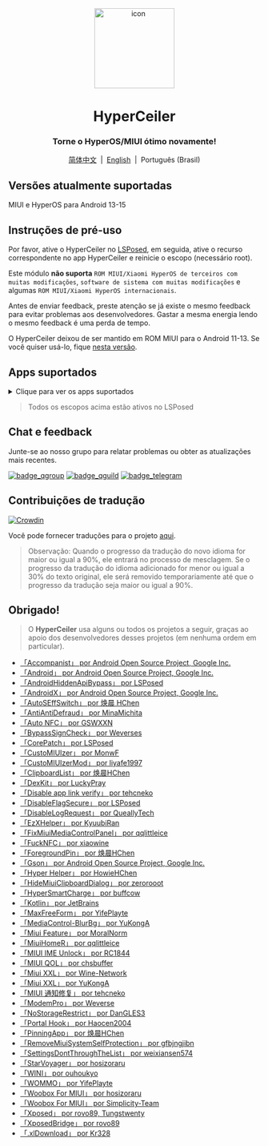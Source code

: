 <div align="center">

<img src="/imgs/icon.png" width="160" height="160" style="display: block; margin: 0 auto;" alt="icon">

# HyperCeiler

### Torne o HyperOS/MIUI ótimo novamente!

[简体中文](/README.md)&nbsp;&nbsp;|&nbsp;&nbsp;[English](/README_en-US.md)&nbsp;&nbsp;|&nbsp;&nbsp;Português (Brasil)

</div>

## Versões atualmente suportadas

MIUI e HyperOS para Android 13-15

## Instruções de pré-uso

Por favor, ative o HyperCeiler no [LSPosed](https://github.com/LSPosed/LSPosed/releases), em seguida, ative o recurso correspondente no app HyperCeiler e reinicie o escopo (necessário root).

Este módulo <b>não suporta</b> `ROM MIUI/Xiaomi HyperOS de terceiros com muitas modificações`, `software de sistema com muitas modificações` e algumas `ROM MIUI/Xiaomi HyperOS internacionais`.

Antes de enviar feedback, preste atenção se já existe o mesmo feedback para evitar problemas aos desenvolvedores. Gastar a mesma energia lendo o mesmo feedback é uma perda de tempo.

O HyperCeiler deixou de ser mantido em ROM MIUI para o Android 11-13. Se você quiser usá-lo, fique [nesta versão](https://github.com/ReChronoRain/Cemiuiler/releases/tag/1.3.130).

## Apps suportados

<details>
    <summary>Clique para ver os apps suportados</summary>

| Nome do app                                    | Nome do pacote                     |
|:-----------------------------------------------|:-----------------------------------|
| Framework do Sistema                           | system                             |
| UI do Sistema                                  | com.android.systemui               |
| Launcher do sistema                            | com.miui.home                      |
| Atualizações                                   | com.android.updater                |
| Joyose                                         | com.xiaomi.joyose                  |
| Configurações Mi                               | com.xiaomi.misettings              |
| Segurança                                      | com.miui.securitycenter            |
| Notas                                          | com.miui.notes                     |
| Plano de fundo Mi                              | com.miui.miwallpaper               |
| Taplus                                         | com.miui.contentextension          |
| Barragem                                       | com.xiaomi.barrage                 |
| Ui de chamadas                                 | com.android.incallui               |
| Serviços do smartphone                         | com.android.phone                  |
| Bateria e desempenho                           | com.miui.powerkeeper               |
| Mensagens                                      | com.android.mms                    |
| Captura de tela                                | com.miui.screenshot                |
| Calendário                                     | com.android.calendar               |
| Navegador                                      | com.android.browser                |
| Rueban (MTB)                                   | com.xiaomi.mtb                     |
| Gravador de Tela                               | com.miui.screenrecorder            |
| Permissões                                     | com.lbe.security.miui              |
| Configurações                                  | com.android.settings               |
| Sogou Keyboard for MIUI                        | com.sohu.inputmethod.sogou.xiaomi  |
| Clima                                          | com.miui.weather2                  |
| Serviços de interconectividade                 | com.milink.service                 |
| Armazenamento externo                          | com.android.externalstorage        |
| Tela ambiente e editor da Tela de bloqueio     | com.miui.aod                       |
| Arquivos                                       | com.android.fileexplorer           |
| Plugin de serviço de sistema                   | com.miui.securityadd               |
| Downloads                                      | com.android.providers.downloads.ui |
| Downloads                                      | com.android.providers.downloads    |
| Galeria                                        | com.miui.gallery                   |
| Mi Canvas                                      | com.miui.creation                  |
| Compartilhamento Mi                            | com.miui.mishare.connectivity      |
| Editor da Galeria                              | com.miui.mediaeditor               |
| MiCloud                                        | com.miui.cloudservice              |
| Smart Cards                                    | com.miui.tsmclient                 |
| iFlytek IME for MIUI                           | com.iflytek.inputmethod.miui       |
| Instalador de pacotes                          | com.miui.packageinstaller          |
| GetApps                                        | com.xiaomi.market                  |
| Assistente                                     | com.miui.personalassistant         |
| Temas                                          | com.android.thememanager           |
| Componentes de segurança do sistema            | com.miui.guardprovider             |
| Câmera                                         | com.android.camera                 |
| Mi AI Translate                                | com.xiaomi.aiasst.vision           |
| Scanner                                        | com.xiaomi.scanner                 |
| Mi AI                                          | com.miui.voiceassist               |
| Serviço NFC                                    | com.android.nfc                    |
| Fones de ouvido                                | com.miui.misound                   |
| Backup                                         | com.miui.backup                    |
| Mi Mover                                       | com.miui.huanji                    |
| MiTrustService                                 | com.xiaomi.trustservice            |

</details>

> Todos os escopos acima estão ativos no LSPosed

## Chat e feedback

Junte-se ao nosso grupo para relatar problemas ou obter as atualizações mais recentes.

[![badge_qgroup]][qgroup_url]
[![badge_qguild]][qguild_url]
[![badge_telegram]][telegram_url]

## Contribuições de tradução

[![Crowdin](https://badges.crowdin.net/cemiuiler/localized.svg)](https://crowdin.com/project/cemiuiler)

Você pode fornecer traduções para o projeto [aqui](https://crwd.in/cemiuiler).

> Observação: Quando o progresso da tradução do novo idioma for maior ou igual a 90%, ele entrará no processo de mesclagem. Se o progresso da tradução do idioma adicionado for menor ou igual a 30% do texto original, ele será removido temporariamente até que o progresso da tradução seja maior ou igual a 90%.

## Obrigado!

> O <b>HyperCeiler</b> usa alguns ou todos os projetos a seguir, graças ao apoio dos desenvolvedores desses projetos (em nenhuma ordem em particular).

- [「Accompanist」 por Android Open Source Project, Google Inc.](https://google.github.io/accompanist)
- [「Android」 por Android Open Source Project, Google Inc.](https://source.android.google.cn/license)
- [「AndroidHiddenApiBypass」 por LSPosed](https://github.com/LSPosed/AndroidHiddenApiBypass)
- [「AndroidX」 por Android Open Source Project, Google Inc.](https://github.com/androidx/androidx)
- [「AutoSEffSwitch」 por 焕晨 HChen](https://github.com/HChenX/AutoSEffSwitch)
- [「AntiAntiDefraud」 por MinaMichita](https://github.com/MinaMichita/AntiAntiDefraud)
- [「Auto NFC」 por GSWXXN](https://github.com/GSWXXN/AutoNFC)
- [「BypassSignCheck」 por Weverses](https://github.com/Weverses/BypassSignCheck)
- [「CorePatch」 por LSPosed](https://github.com/LSPosed/CorePatch)
- [「CustoMIUIzer」 por MonwF](https://github.com/MonwF/customiuizer)
- [「CustoMIUIzerMod」 por liyafe1997](https://github.com/liyafe1997/CustoMIUIzerMod)
- [「ClipboardList」 por 焕晨HChen](https://github.com/HChenX/ClipboardList)
- [「DexKit」 por LuckyPray](https://github.com/LuckyPray/DexKit)
- [「Disable app link verify」 por tehcneko](https://github.com/Xposed-Modules-Repo/io.github.tehcneko.applinkverify)
- [「DisableFlagSecure」 por LSPosed](https://github.com/LSPosed/DisableFlagSecure)
- [「DisableLogRequest」 por QueallyTech](https://github.com/QueallyTech/DisableLogRequest)
- [「EzXHelper」 por KyuubiRan](https://github.com/KyuubiRan/EzXHelper)
- [「FixMiuiMediaControlPanel」 por qqlittleice](https://github.com/qqlittleice/FixMiuiMediaControlPanel)
- [「FuckNFC」 por xiaowine](https://github.com/xiaowine/FuckNFC)
- [「ForegroundPin」 por 焕晨HChen](https://github.com/HChenX/ForegroundPin)
- [「Gson」 por Android Open Source Project, Google Inc.](https://github.com/google/gson)
- [「Hyper Helper」 por HowieHChen](https://github.com/HowieHChen/XiaomiHelper)
- [「HideMiuiClipboardDialog」 por zerorooot](https://github.com/zerorooot/HideMiuiClipboardDialog)
- [「HyperSmartCharge」 por buffcow](https://github.com/buffcow/HyperSmartCharge)
- [「Kotlin」 por JetBrains](https://github.com/JetBrains/kotlin)
- [「MaxFreeForm」 por YifePlayte](https://github.com/YifePlayte/MaxFreeForm)
- [「MediaControl-BlurBg」 por YuKongA](https://github.com/YuKongA/MediaControl-BlurBg)
- [「Miui Feature」 por MoralNorm](https://github.com/moralnorm/miui_feature)
- [「MiuiHomeR」 por qqlittleice](https://github.com/qqlittleice/MiuiHome_R)
- [「MIUI IME Unlock」 por RC1844](https://github.com/RC1844/MIUI_IME_Unlock)
- [「MIUI QOL」 por chsbuffer](https://github.com/chsbuffer/MIUIQOL)
- [「Miui XXL」 por Wine-Network](https://github.com/Wine-Network/Miui_XXL)
- [「Miui XXL」 por YuKongA](https://github.com/YuKongA/Miui_XXL)
- [「MIUI 通知修复」 por tehcneko](https://github.com/Xposed-Modules-Repo/io.github.tehcneko.miuinotificationfix)
- [「ModemPro」 por Weverse](https://github.com/Weverses/ModemPro)
- [「NoStorageRestrict」 por DanGLES3](https://github.com/Xposed-Modules-Repo/com.github.dan.nostoragerestrict)
- [「Portal Hook」 por Haocen2004](https://github.com/Haocen2004/PortalHook)
- [「PinningApp」 por 焕晨HChen](https://github.com/HChenX/PinningApp)
- [「RemoveMiuiSystemSelfProtection」 por gfbjngjibn](https://github.com/gfbjngjibn/RemoveMiuiSystemSelfProtection)
- [「SettingsDontThroughTheList」 por weixiansen574](https://github.com/weixiansen574/settingsdontthroughthelist)
- [「StarVoyager」 por hosizoraru](https://github.com/hosizoraru/StarVoyager)
- [「WINI」 por ouhoukyo](https://github.com/ouhoukyo/WINI)
- [「WOMMO」 por YifePlayte](https://github.com/YifePlayte/WOMMO)
- [「Woobox For MIUI」 por hosizoraru](https://github.com/hosizoraru/WooBoxForMIUI)
- [「Woobox For MIUI」 por Simplicity-Team](https://github.com/Simplicity-Team/WooBoxForMIUI)
- [「Xposed」 por rovo89, Tungstwenty](https://github.com/rovo89/XposedBridge)
- [「XposedBridge」 por rovo89](https://github.com/rovo89/XposedBridge)
- [「.xlDownload」 por Kr328](https://github.com/Kr328/.xlDownload)

[qgroup_url]: https://jq.qq.com/?_wv=1027&k=TedCJq8V

[badge_qgroup]: https://img.shields.io/badge/QQ-Grupo-4DB8FF?style=for-the-badge&logo=tencentqq

[qguild_url]: https://pd.qq.com/s/35ooe0ssj

[badge_qguild]: https://img.shields.io/badge/QQ-Canal-4991D3?style=for-the-badge&logo=tencentqq

[telegram_url]: https://t.me/cemiuiler

[badge_telegram]: https://img.shields.io/badge/dynamic/json?style=for-the-badge&color=2CA5E0&label=Telegram&logo=telegram&query=%24.data.totalSubs&url=https%3A%2F%2Fapi.spencerwoo.com%2Fsubstats%2F%3Fsource%3Dtelegram%26queryKey%3Dcemiuiler
